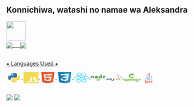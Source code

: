 ## Konnichiwa, watashi no namae wa Aleksandra

<img src="https://i.postimg.cc/nV1N4pPq/coffe.png" style="width: 50px; height: 50px; text-align: center;">

<div align="left">
  <a href="https://github.com/aleksanddev">
  <img align="center" height="180em" src="https://github-readme-stats.vercel.app/api?username=aleksanddev&show_icons=true&theme=nightowl"/>
    &nbsp;&nbsp;&nbsp;
  <img align="center" height="180em" src="https://github-readme-stats.vercel.app/api/top-langs/?username=aleksanddev&layout=compact&theme=nightowl"/>
</div>



<div style="display: inline_block"><br>
  <p>⁕ Languages Used ⁕</p>
  <img align="center" alt="Rafa-Python" height="30" width="40" src="https://raw.githubusercontent.com/devicons/devicon/master/icons/python/python-original.svg">
  <img align="center" alt="Rafa-Js" height="30" width="40" src="https://raw.githubusercontent.com/devicons/devicon/master/icons/javascript/javascript-plain.svg">
  <img align="center" alt="Rafa-HTML" height="30" width="40" src="https://raw.githubusercontent.com/devicons/devicon/master/icons/html5/html5-original.svg">
  <img align="center" alt="Rafa-CSS" height="30" width="40" src="https://raw.githubusercontent.com/devicons/devicon/master/icons/css3/css3-original.svg">
  <img align="center" alt="Rafa-React" height="30" width="40" src="https://raw.githubusercontent.com/devicons/devicon/master/icons/react/react-original.svg">
  <img align="center" alt="Rafa-React" height="30" width="40" src="https://github.com/devicons/devicon/blob/master/icons/nodejs/nodejs-plain-wordmark.svg">
  <img align="center" alt="Rafa-React" height="30" width="40" src="https://github.com/devicons/devicon/blob/master/icons/mysql/mysql-original-wordmark.svg">
  <img align="center" alt="Rafa-React" height="30" width="40" src="https://github.com/devicons/devicon/blob/master/icons/spring/spring-original-wordmark.svg">
  <img align="center" alt="Rafa-React" height="30" width="40" src="https://github.com/devicons/devicon/blob/master/icons/java/java-original-wordmark.svg">
</div>

  ##
 
<div align="left"> 
  <a href = "mailto:aleksandramarto183@gmail.com"><img src="https://img.shields.io/badge/-Gmail-%23333?style=for-the-badge&logo=gmail&logoColor=white" target="_blank"></a>
  <a href="https://www.linkedin.com/in/aleksandra.leal" target="_blank"><img src="https://img.shields.io/badge/-LinkedIn-%230077B5?style=for-the-badge&logo=linkedin&logoColor=white" target="_blank"></a> 
</div>


